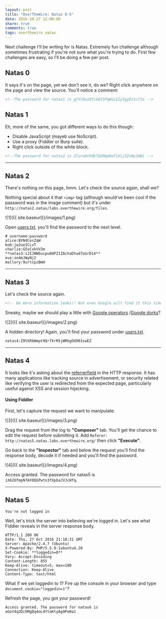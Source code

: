 ```yaml
---
layout: post
title: "OverTheWire: Natas 0-5"
date: 2016-10-27 12:00:00
share: true
comments: true
tags: overthewire natas
---
```


Next challenge I'll be writing for is Natas. Extremely fun challenge although sometimes frustrating if you're not sure what you're trying to do. First few challenges are easy, so I'll be doing a few per post.

## Natas 0

It says it's on the page, yet we don't see it, do we? Right click anywhere on
the page and view the source. You'll notice a comment:

```html
<!--The password for natas1 is gtVrDuiDfck831PqWsLEZy5gyDz1clto -->
```

## Natas 1

Eh, more of the same, you got different ways to do this though:

* Disable JavaScript (mayeb use NoScript).
* Use a proxy (Fiddler or Burp suite).
* Right click outside of the white block.

```html
<!--The password for natas2 is ZluruAthQk7Q2MqmDeTiUij2ZvWy2mBi -->
```

___________________________________________

## Natas 2

There's nothing on this page, hmm. Let's check the source again, shall we?

Nothing special about it that `<img>` tag (although would've been cool if the password was in the image comment) but it's under `http://natas2.natas/labs.overthewire.org/files`.

![1]({{ site.baseurl}}/images/1.png)

Open [users.txt](http://natas2.natas.labs.overthewire.org/files/users.txt), you'll find the password to the next level.

```
# username:password
alice:BYNdCesZqW
bob:jw2ueICLvT
charlie:G5vCxkVV3m
**natas3:sJIJNW6ucpu6HPZ1ZAchaDtwd7oGrD14**
eve:zo4mJWyNj2
mallory:9urtcpzBmH
```
___________________________________________

## Natas 3

Let's check the source again.

```html
<!-- No more information leaks!! Not even Google will find it this time... -->
```

Sneaky, maybe we should play a little with [Google operators](http://www.googleguide.com/advanced_operators_reference.html) /[Google dorks](https://www.exploit-db.com/google-hacking-database/)?

![2]({{ site.baseurl}}/images/2.png)

A hidden directory! Again, you'll find your password under [users.txt](http://natas3.natas.labs.overthewire.org/s3cr3t/users.txt).

`natas4:Z9tkRkWmpt9Qr7XrR5jWRkgOU901swEZ`

___________________________________________

## Natas 4

It looks like it's asking about the [referrer](https://en.wikipedia.org/wiki/HTTP_referer)[field](https://en.wikipedia.org/wiki/HTTP_referer) in the HTTP response. It has many applications like tracking source in advertisement, or security related like verifying the user is redirected from the expected page, particularly useful against XSS and session hijacking.


#### Using Fiddler

First, let's capture the request we want to manipulate:

![3]({{ site.baseurl}}/images/3.png)

Drag the request from the log to **"Composer"** tab. You'll get the chance to edit the request before submitting it. Add `Referer: http://natas5.natas.labs.overthewire.org/` then click **"Execute"**.



Go back to the **"Inspector"** tab and below the request you'll find the response body, decode it if needed and you'll find the password.

![4]({{ site.baseurl}}/images/4.png)

Access granted. The password for natas5 is `iX6IOfmpN7AYOQGPwtn3fXpbaJVJcHfq`.

___________________________________________

## Natas 5

```
You're not logged in
```

Well, let's trick the server into believing we're logged in. Let's see what Fiddler reveals in the server response body.

```http
HTTP/1.1 200 OK
Date: Thu, 27 Oct 2016 21:18:31 GMT
Server: Apache/2.4.7 (Ubuntu)
X-Powered-By: PHP/5.5.9-1ubuntu4.20
Set-Cookie: **loggedin=0**
Vary: Accept-Encoding
Content-Length: 855
Keep-Alive: timeout=5, max=100
Connection: Keep-Alive
Content-Type: text/html
```


What if we set loggedin to 1? Fire up the console in your browser and type `document.cookie="loggedin=1"`?

Refresh the page, you got your password!

```
Access granted. The password for natas6 is aGoY4q2Dc6MgDq4oL4YtoKtyAg9PeHa1
```